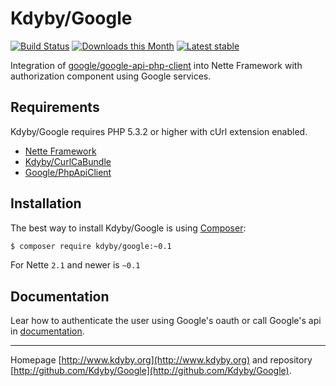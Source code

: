 Kdyby/Google
======

[![Build Status](https://travis-ci.org/Kdyby/Google.svg?branch=master)](https://travis-ci.org/Kdyby/Google)
[![Downloads this Month](https://img.shields.io/packagist/dm/Kdyby/Google.svg)](https://packagist.org/packages/Kdyby/Google)
[![Latest stable](https://img.shields.io/packagist/v/kdyby/google.svg)](https://packagist.org/packages/kdyby/google)

Integration of [google/google-api-php-client](https://github.com/google/google-api-php-client) into Nette Framework with authorization component using Google services.


Requirements
------------

Kdyby/Google requires PHP 5.3.2 or higher with cUrl extension enabled.

- [Nette Framework](https://github.com/nette/nette)
- [Kdyby/CurlCaBundle](https://github.com/Kdyby/CurlCaBundle)
- [Google/PhpApiClient](https://github.com/google/google-api-php-client)


Installation
------------

The best way to install Kdyby/Google is using  [Composer](http://getcomposer.org/):

```sh
$ composer require kdyby/google:~0.1
```

For Nette `2.1` and newer is `~0.1`


Documentation
------------

Lear how to authenticate the user using Google's oauth or call Google's api in [documentation](https://github.com/Kdyby/Google/blob/master/docs/en/index.md).



-----

Homepage [http://www.kdyby.org](http://www.kdyby.org) and repository [http://github.com/Kdyby/Google](http://github.com/Kdyby/Google).
